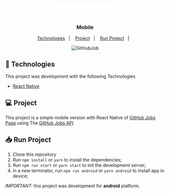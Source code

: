 <h1 align="center" style="color: green">
  <img alt="GitHubJob" title="GitHubJob" src=".github/logo.png" width="200px" />
</h1>

<h3 align="center">
  Mobile
</h3>

<p align="center">
  <a href="#-technologies">Technologies</a>&nbsp;&nbsp;&nbsp;|&nbsp;&nbsp;&nbsp;
  <a href="#-project">Project</a>&nbsp;&nbsp;&nbsp;|&nbsp;&nbsp;&nbsp;
  <a href="#-run-project">Run Project</a>&nbsp;&nbsp;&nbsp;|&nbsp;&nbsp;&nbsp;
</p>

<p align="center">
  <img alt="GitHubJob" src=".github/githubjobs.gif">
</p>

## 🚀 Technologies

This project was  development with the following Technologies

- [React Native](https://facebook.github.io/react-native/)

## 💻 Project

This project is a simple mobile version with React Native of [GitHub Jobs Page](https://jobs.github.com/) using The [GitHub Jobs API](https://jobs.github.com/api)

## 📥 Run Project

  1. Clone this repository
  2. Run `npm install` or `yarn` to install the dependencies;
  3. Run `npm run start` or `yarn start` to init the development server;
  4. in a new terminator, run `npm run android` or `yarn android` to install app in device;

<i>IMPORTANT:</i> this project was development for <strong>android</strong> platform.
